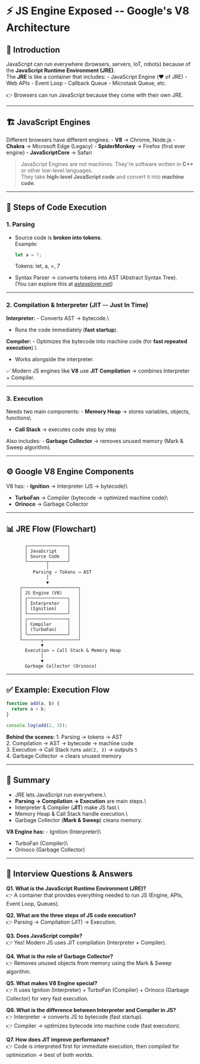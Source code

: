 # ⚡ JS Engine Exposed -- Google's V8 Architecture

## 📌 Introduction

JavaScript can run everywhere (browsers, servers, IoT, robots) because
of the **JavaScript Runtime Environment (JRE)**.\
The **JRE** is like a container that includes: - JavaScript Engine (❤️
of JRE) - Web APIs - Event Loop - Callback Queue - Microtask Queue, etc.

👉 Browsers can run JavaScript because they come with their own JRE.

------------------------------------------------------------------------

## 🏗️ JavaScript Engines

Different browsers have different engines: - **V8** → Chrome, Node.js -
**Chakra** → Microsoft Edge (Legacy) - **SpiderMonkey** → Firefox (first
ever engine) - **JavaScriptCore** → Safari

> JavaScript Engines are not machines. They're software written in
> **C++** or other low-level languages.\
> They take **high-level JavaScript code** and convert it into **machine
> code**.

------------------------------------------------------------------------

## 🔑 Steps of Code Execution

### 1. Parsing

-   Source code is **broken into tokens**.\
    Example:

    ``` js
    let a = 7;
    ```

    Tokens: let, a, =, 7

-   Syntax Parser → converts tokens into AST (Abstract Syntax Tree).\
    (You can explore this at [astexplorer.net](https://astexplorer.net))

------------------------------------------------------------------------

### 2. Compilation & Interpreter (JIT -- Just In Time)

**Interpreter:** - Converts AST → bytecode.\
- Runs the code immediately (**fast startup**).

**Compiler:** - Optimizes the bytecode into machine code (for **fast
repeated execution**).\
- Works alongside the interpreter.

✅ Modern JS engines like **V8** use **JIT Compilation** → combines
Interpreter + Compiler.

------------------------------------------------------------------------

### 3. Execution

Needs two main components: - **Memory Heap** → stores variables,
objects, functions\
- **Call Stack** → executes code step by step

Also includes: - **Garbage Collector** → removes unused memory (Mark &
Sweep algorithm).

------------------------------------------------------------------------

## ⚙️ Google V8 Engine Components

V8 has: - **Ignition** → Interpreter (JS → bytecode)\
- **TurboFan** → Compiler (bytecode → optimized machine code)\
- **Orinoco** → Garbage Collector

------------------------------------------------------------------------

## 📊 JRE Flow (Flowchart)

           ┌───────────────┐
           │ JavaScript    │
           │ Source Code   │
           └───────┬───────┘
                   │
              Parsing → Tokens → AST
                   │
                   ▼
         ┌─────────────────────┐
         │ JS Engine (V8)      │
         │ ┌───────────────┐   │
         │ │ Interpreter   │   │
         │ │ (Ignition)    │   │
         │ └───────────────┘   │
         │ ┌───────────────┐   │
         │ │ Compiler      │   │
         │ │ (TurboFan)    │   │
         │ └───────────────┘   │
         └───────┬─────────────┘
                 ▼
           Execution → Call Stack & Memory Heap
                 │
                 ▼
           Garbage Collector (Orinoco)

------------------------------------------------------------------------

## ✅ Example: Execution Flow

``` js
function add(a, b) {
  return a + b;
}

console.log(add(2, 3));
```

**Behind the scenes:** 1. Parsing → tokens → AST\
2. Compilation → AST → bytecode → machine code\
3. Execution → Call Stack runs `add(2, 3)` → outputs `5`\
4. Garbage Collector → clears unused memory

------------------------------------------------------------------------

## 📌 Summary

-   JRE lets JavaScript run everywhere.\
-   **Parsing → Compilation → Execution** are main steps.\
-   Interpreter & Compiler (**JIT**) make JS fast.\
-   Memory Heap & Call Stack handle execution.\
-   Garbage Collector (**Mark & Sweep**) cleans memory.

**V8 Engine has:** - Ignition (Interpreter)\
- TurboFan (Compiler)\
- Orinoco (Garbage Collector)

------------------------------------------------------------------------

## 🎯 Interview Questions & Answers

**Q1. What is the JavaScript Runtime Environment (JRE)?**\
👉 A container that provides everything needed to run JS (Engine, APIs,
Event Loop, Queues).

**Q2. What are the three steps of JS code execution?**\
👉 Parsing → Compilation (JIT) → Execution.

**Q3. Does JavaScript compile?**\
👉 Yes! Modern JS uses JIT compilation (Interpreter + Compiler).

**Q4. What is the role of Garbage Collector?**\
👉 Removes unused objects from memory using the Mark & Sweep algorithm.

**Q5. What makes V8 Engine special?**\
👉 It uses Ignition (Interpreter) + TurboFan (Compiler) + Orinoco
(Garbage Collector) for very fast execution.

**Q6. What is the difference between Interpreter and Compiler in JS?**\
👉 Interpreter → converts JS to bytecode (fast startup).\
👉 Compiler → optimizes bytecode into machine code (fast execution).

**Q7. How does JIT improve performance?**\
👉 Code is interpreted first for immediate execution, then compiled for
optimization → best of both worlds.
